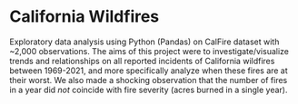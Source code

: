 # California Wildfires

Exploratory data analysis using Python (Pandas) on CalFire dataset with ~2,000 observations. The aims of this project were to investigate/visualize trends and relationships on all reported incidents of California wildfires between 1969-2021, and more specifically analyze when these fires are at their worst. We also made a shocking observation that the number of fires in a year did *not* coincide with fire severity (acres burned in a single year).
